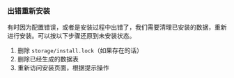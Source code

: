 ### 出错重新安装

有时因为配置错误，或者是安装过程中出错了，我们需要清理已安装的数据，重新进行安装。可以按以下步骤还原到未安装状态。

1. 删除 `storage/install.lock`（如果存在的话）
2. 删除已经生成的数据表
3. 重新访问安装页面，根据提示操作
